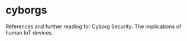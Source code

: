# cyborgs
References and further reading for Cyborg Security: The implications of human IoT devices.

